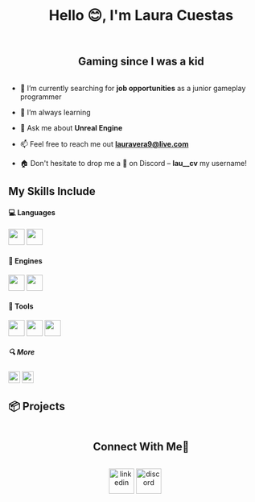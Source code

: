 
<!--h1 without bottom border-->
<div id="user-content-toc">
  <ul align="center">
    <summary><h1 style="display: inline-block">Hello 😊, I'm Laura Cuestas</h1></summary>
  </ul>
</div>

<!--h2 without bottom border-->
<div id="user-content-toc">
  <ul align="center">
    <summary><h2 style="display: inline-block">Gaming since I was a kid</h2></summary>
  </ul>
</div>

<!--Intro start-->
- 🔭 I’m currently searching for **job opportunities** as a junior gameplay programmer

- 🌱 I’m always learning <!--****-->

- 💬 Ask me about **Unreal Engine**

- 📫 Feel free to reach me out **lauravera9@live.com**

- 🏠 Don't hesitate to drop me a **👋** on Discord –  **lau__cv** my username!
<!--Intro end-->

## My Skills Include

<h4> 💻 Languages </h4>
<span> 
  <img src="https://img.shields.io/badge/C++-E34F26?style=flat-square&logo=cplusplus&logoColor=white&color=4ca1fd"width="auto" 
     height="32">
  <img src="https://img.shields.io/badge/Blueprint-1572B6?style=flat-square&logo=blueprint&logoColor=white&color=4c7afd"width="auto" 
     height="32">
</span>

<h4> 🔧 Engines </h4>
<span> 
  <img src="https://img.shields.io/badge/Unreal Engine-E34F26?style=flat-square&logo=unrealengine&logoColor=white&color=363636"width="auto" 
     height="32">
  <img src="https://img.shields.io/badge/Godot-1572B6?style=flat-square&logo=godotengine&logoColor=white&color=53b7ff"width="auto" 
     height="32">
</span>

<h4> 🔨 Tools </h4>
<span> 
  <img src="https://img.shields.io/badge/Autodesk Maya-F7DF1E?style=flat-square&logo=autodeskmaya&logoColor=white&color=39bae9"width="auto" 
     height="32">
  <img src="https://img.shields.io/badge/Photoshop-F7DF1E?style=flat-square&logo=adobephotoshop&logoColor=2fa3f7&color=001d34"width="auto" 
     height="32">  
  <img src="https://img.shields.io/badge/Trello-F7DF1E?style=flat-square&logo=trello&logoColor=white&color=0090e4"width="auto" 
     height="32">  
</span>

<h5> 🔍 More </h5>
<span> 
  <img src="https://img.shields.io/badge/Html5-F7DF1E?style=flat-square&logo=html5&logoColor=white&color=fd694c"width="auto" 
     height="23">
  <img src="https://img.shields.io/badge/Css-F7DF1E?style=flat-square&logo=css3&logoColor=white&color=29a9df"width="auto" 
     height="23">
</span>

## 📦 Projects


<!-- Connect with me -->
<!--h2 without bottom border-->
<div id="user-content-toc">
  <ul align="center">
    <summary><h2 style="display: inline-block">Connect With Me🤝</h2></summary>
  </ul>
</div>

<!--icons and links-->
<p align="center">
<a href="https://www.linkedin.com/in/lauracuestasvera/" target="blank"><img align="center" src="https://user-images.githubusercontent.com/88904952/234979284-68c11d7f-1acc-4f0c-ac78-044e1037d7b0.png" alt="linkedin" height="50" width="50" /></a>
<a href="https://discordapp.com/users/957722095381540874" target="blank"><img align="center" src="https://user-images.githubusercontent.com/88904952/234982627-019fd336-6248-453c-9b05-97c13fd1d207.png" alt="discord" height="50" width="50" /></a>
  
</p>
